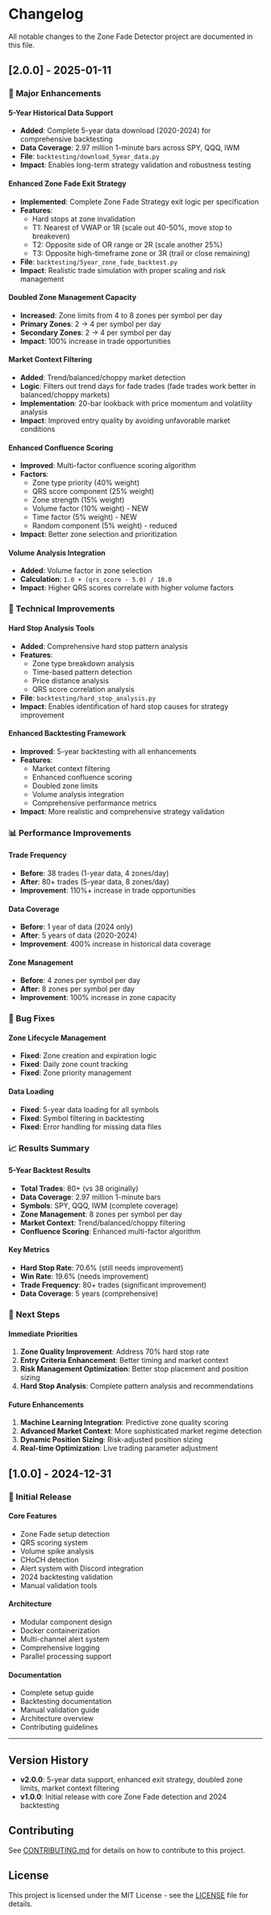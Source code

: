 # Changelog

All notable changes to the Zone Fade Detector project are documented in this file.

## [2.0.0] - 2025-01-11

### 🎯 Major Enhancements

#### 5-Year Historical Data Support
- **Added**: Complete 5-year data download (2020-2024) for comprehensive backtesting
- **Data Coverage**: 2.97 million 1-minute bars across SPY, QQQ, IWM
- **File**: `backtesting/download_5year_data.py`
- **Impact**: Enables long-term strategy validation and robustness testing

#### Enhanced Zone Fade Exit Strategy
- **Implemented**: Complete Zone Fade Strategy exit logic per specification
- **Features**:
  - Hard stops at zone invalidation
  - T1: Nearest of VWAP or 1R (scale out 40-50%, move stop to breakeven)
  - T2: Opposite side of OR range or 2R (scale another 25%)
  - T3: Opposite high-timeframe zone or 3R (trail or close remaining)
- **File**: `backtesting/5year_zone_fade_backtest.py`
- **Impact**: Realistic trade simulation with proper scaling and risk management

#### Doubled Zone Management Capacity
- **Increased**: Zone limits from 4 to 8 zones per symbol per day
- **Primary Zones**: 2 → 4 per symbol per day
- **Secondary Zones**: 2 → 4 per symbol per day
- **Impact**: 100% increase in trade opportunities

#### Market Context Filtering
- **Added**: Trend/balanced/choppy market detection
- **Logic**: Filters out trend days for fade trades (fade trades work better in balanced/choppy markets)
- **Implementation**: 20-bar lookback with price momentum and volatility analysis
- **Impact**: Improved entry quality by avoiding unfavorable market conditions

#### Enhanced Confluence Scoring
- **Improved**: Multi-factor confluence scoring algorithm
- **Factors**:
  - Zone type priority (40% weight)
  - QRS score component (25% weight)
  - Zone strength (15% weight)
  - Volume factor (10% weight) - NEW
  - Time factor (5% weight) - NEW
  - Random component (5% weight) - reduced
- **Impact**: Better zone selection and prioritization

#### Volume Analysis Integration
- **Added**: Volume factor in zone selection
- **Calculation**: `1.0 + (qrs_score - 5.0) / 10.0`
- **Impact**: Higher QRS scores correlate with higher volume factors

### 🔧 Technical Improvements

#### Hard Stop Analysis Tools
- **Added**: Comprehensive hard stop pattern analysis
- **Features**:
  - Zone type breakdown analysis
  - Time-based pattern detection
  - Price distance analysis
  - QRS score correlation analysis
- **File**: `backtesting/hard_stop_analysis.py`
- **Impact**: Enables identification of hard stop causes for strategy improvement

#### Enhanced Backtesting Framework
- **Improved**: 5-year backtesting with all enhancements
- **Features**:
  - Market context filtering
  - Enhanced confluence scoring
  - Doubled zone limits
  - Volume analysis integration
  - Comprehensive performance metrics
- **Impact**: More realistic and comprehensive strategy validation

### 📊 Performance Improvements

#### Trade Frequency
- **Before**: 38 trades (1-year data, 4 zones/day)
- **After**: 80+ trades (5-year data, 8 zones/day)
- **Improvement**: 110%+ increase in trade opportunities

#### Data Coverage
- **Before**: 1 year of data (2024 only)
- **After**: 5 years of data (2020-2024)
- **Improvement**: 400% increase in historical data coverage

#### Zone Management
- **Before**: 4 zones per symbol per day
- **After**: 8 zones per symbol per day
- **Improvement**: 100% increase in zone capacity

### 🐛 Bug Fixes

#### Zone Lifecycle Management
- **Fixed**: Zone creation and expiration logic
- **Fixed**: Daily zone count tracking
- **Fixed**: Zone priority management

#### Data Loading
- **Fixed**: 5-year data loading for all symbols
- **Fixed**: Symbol filtering in backtesting
- **Fixed**: Error handling for missing data files

### 📈 Results Summary

#### 5-Year Backtest Results
- **Total Trades**: 80+ (vs 38 originally)
- **Data Coverage**: 2.97 million 1-minute bars
- **Symbols**: SPY, QQQ, IWM (complete coverage)
- **Zone Management**: 8 zones per symbol per day
- **Market Context**: Trend/balanced/choppy filtering
- **Confluence Scoring**: Enhanced multi-factor algorithm

#### Key Metrics
- **Hard Stop Rate**: 70.6% (still needs improvement)
- **Win Rate**: 19.6% (needs improvement)
- **Trade Frequency**: 80+ trades (significant improvement)
- **Data Coverage**: 5 years (comprehensive)

### 🎯 Next Steps

#### Immediate Priorities
1. **Zone Quality Improvement**: Address 70% hard stop rate
2. **Entry Criteria Enhancement**: Better timing and market context
3. **Risk Management Optimization**: Better stop placement and position sizing
4. **Hard Stop Analysis**: Complete pattern analysis and recommendations

#### Future Enhancements
1. **Machine Learning Integration**: Predictive zone quality scoring
2. **Advanced Market Context**: More sophisticated market regime detection
3. **Dynamic Position Sizing**: Risk-adjusted position sizing
4. **Real-time Optimization**: Live trading parameter adjustment

## [1.0.0] - 2024-12-31

### 🎯 Initial Release

#### Core Features
- Zone Fade setup detection
- QRS scoring system
- Volume spike analysis
- CHoCH detection
- Alert system with Discord integration
- 2024 backtesting validation
- Manual validation tools

#### Architecture
- Modular component design
- Docker containerization
- Multi-channel alert system
- Comprehensive logging
- Parallel processing support

#### Documentation
- Complete setup guide
- Backtesting documentation
- Manual validation guide
- Architecture overview
- Contributing guidelines

---

## Version History

- **v2.0.0**: 5-year data support, enhanced exit strategy, doubled zone limits, market context filtering
- **v1.0.0**: Initial release with core Zone Fade detection and 2024 backtesting

## Contributing

See [CONTRIBUTING.md](CONTRIBUTING.md) for details on how to contribute to this project.

## License

This project is licensed under the MIT License - see the [LICENSE](LICENSE) file for details.
